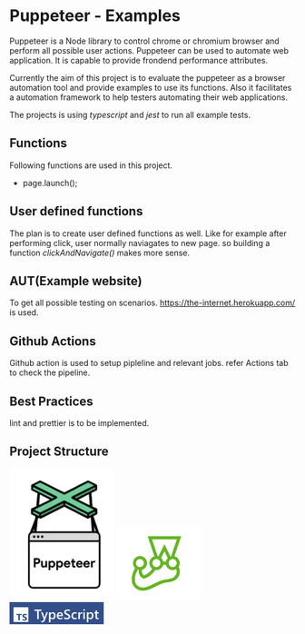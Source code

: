 # Puppeteer - Examples

Puppeteer is a Node library to control chrome or chromium browser and perform all possible user actions. Puppeteer can be used to automate web application. It is capable to provide frondend performance attributes.

Currently the aim of this project is to evaluate the puppeteer as a browser automation tool and provide examples to use its functions. Also it facilitates a automation framework to help testers automating their web applications.

The projects is using _typescript_ and _jest_ to run all example tests.

## Functions 

Following functions are used in this project.
* page.launch();

## User defined functions

The plan is to create user defined functions as well. Like for example after performing click, user normally naviagates to new page. so building a function _clickAndNavigate()_ makes more sense.


## AUT(Example website)

To get all possible testing on scenarios. https://the-internet.herokuapp.com/ is used.

## Github Actions
Github action is used to setup pipleline and relevant jobs. refer Actions tab to check the pipeline.

## Best Practices 
lint and prettier is to be implemented.

## Project Structure

![puppeteer](puppeteer.png)
![jest](jest.png)
![typescript](typescript.png)







